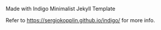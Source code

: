 Made with Indigo Minimalist Jekyll Template

Refer to https://sergiokopplin.github.io/indigo/ for more info.
